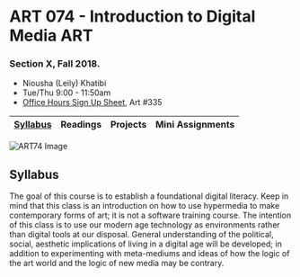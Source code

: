 # ART 074 - Introduction to Digital Media ART
### Section X, Fall 2018.

+ Niousha (Leily) Khatibi [](niousha.khatibi@sjsu.edu)
+ Tue/Thu 9:00 - 11:50am
+ [Office Hours Sign Up Sheet](), Art #335

| [Syllabus](https://github.com/fewnew/art74-fall2018/blob/master/syllabus.md) | Readings | Projects | Mini Assignments |
| -------- | -------- | -------- | ---------------- |


![ART74 Image](https://i.imgur.com/avzaJMP.png)

## Syllabus
The goal of this course is to establish a foundational digital literacy. Keep in mind that this class is an introduction on how to use hypermedia to make contemporary forms of art; it is not a software training course. The intention of this class is to use our modern age technology as environments rather than digital tools at our disposal. General understanding of the political, social, aesthetic implications of living in a digital age will be developed; in addition to experimenting with meta-mediums and ideas of how the logic of the art world and the logic of new media may be contrary.
